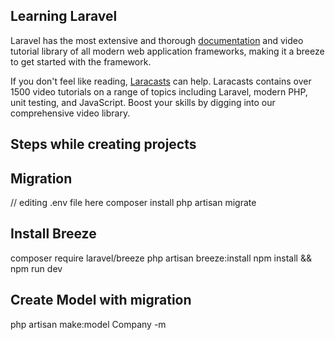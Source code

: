 ## Learning Laravel

Laravel has the most extensive and thorough [documentation](https://laravel.com/docs) and video tutorial library of all modern web application frameworks, making it a breeze to get started with the framework.

If you don't feel like reading, [Laracasts](https://laracasts.com) can help. Laracasts contains over 1500 video tutorials on a range of topics including Laravel, modern PHP, unit testing, and JavaScript. Boost your skills by digging into our comprehensive video library.


## Steps while creating projects

## Migration
// editing .env file here
composer install
php artisan migrate

## Install Breeze
composer require laravel/breeze
php artisan breeze:install
npm install && npm run dev

## Create Model with migration
php artisan make:model Company -m
